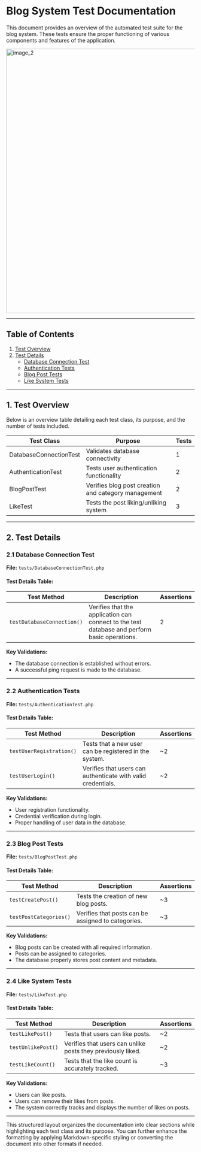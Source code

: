 # Blog System Test Documentation

This document provides an overview of the automated test suite for the blog system. These tests ensure the proper functioning of various components and features of the application.

<img width="706" alt="image_2" src="https://github.com/user-attachments/assets/e9efade0-19fd-44c9-9906-79dc4a7da321" />

---

## Table of Contents

1. [Test Overview](#test-overview)
2. [Test Details](#test-details)
   - [Database Connection Test](#21-database-connection-test)
   - [Authentication Tests](#22-authentication-tests)
   - [Blog Post Tests](#23-blog-post-tests)
   - [Like System Tests](#24-like-system-tests)

---

## 1. Test Overview

Below is an overview table detailing each test class, its purpose, and the number of tests included.

| **Test Class**             | **Purpose**                                           | **Tests** |
|----------------------------|-------------------------------------------------------|-----------|
| DatabaseConnectionTest     | Validates database connectivity                       | 1         |
| AuthenticationTest         | Tests user authentication functionality               | 2         |
| BlogPostTest               | Verifies blog post creation and category management   | 2         |
| LikeTest                   | Tests the post liking/unliking system                  | 3         |

---

## 2. Test Details

### 2.1 Database Connection Test
**File:** `tests/DatabaseConnectionTest.php`

#### Test Details Table:

| **Test Method**            | **Description**                                                                                    | **Assertions** |
|----------------------------|----------------------------------------------------------------------------------------------------|----------------|
| `testDatabaseConnection()` | Verifies that the application can connect to the test database and perform basic operations.     | 2              |

**Key Validations:**

- The database connection is established without errors.
- A successful ping request is made to the database.

---

### 2.2 Authentication Tests
**File:** `tests/AuthenticationTest.php`

#### Test Details Table:

| **Test Method**           | **Description**                                                        | **Assertions** |
|---------------------------|------------------------------------------------------------------------|----------------|
| `testUserRegistration()`  | Tests that a new user can be registered in the system.                | ~2             |
| `testUserLogin()`         | Verifies that users can authenticate with valid credentials.          | ~2             |

**Key Validations:**

- User registration functionality.
- Credential verification during login.
- Proper handling of user data in the database.

---

### 2.3 Blog Post Tests
**File:** `tests/BlogPostTest.php`

#### Test Details Table:

| **Test Method**       | **Description**                                               | **Assertions** |
|-----------------------|---------------------------------------------------------------|----------------|
| `testCreatePost()`    | Tests the creation of new blog posts.                         | ~3             |
| `testPostCategories()`| Verifies that posts can be assigned to categories.            | ~3             |

**Key Validations:**

- Blog posts can be created with all required information.
- Posts can be assigned to categories.
- The database properly stores post content and metadata.

---

### 2.4 Like System Tests
**File:** `tests/LikeTest.php`

#### Test Details Table:

| **Test Method**       | **Description**                                                          | **Assertions** |
|-----------------------|--------------------------------------------------------------------------|----------------|
| `testLikePost()`      | Tests that users can like posts.                                         | ~2             |
| `testUnlikePost()`    | Verifies that users can unlike posts they previously liked.              | ~2             |
| `testLikeCount()`     | Tests that the like count is accurately tracked.                       | ~3             |

**Key Validations:**

- Users can like posts.
- Users can remove their likes from posts.
- The system correctly tracks and displays the number of likes on posts.

---

This structured layout organizes the documentation into clear sections while highlighting each test class and its purpose. You can further enhance the formatting by applying Markdown-specific styling or converting the document into other formats if needed.
